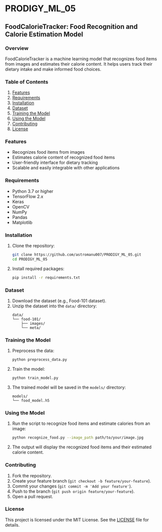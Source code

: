 # PRODIGY_ML_05

## FoodCalorieTracker: Food Recognition and Calorie Estimation Model

### Overview
FoodCalorieTracker is a machine learning model that recognizes food items from images and estimates their calorie content. It helps users track their dietary intake and make informed food choices.

### Table of Contents
1. [Features](#features)
2. [Requirements](#requirements)
3. [Installation](#installation)
4. [Dataset](#dataset)
5. [Training the Model](#training-the-model)
6. [Using the Model](#using-the-model)
7. [Contributing](#contributing)
8. [License](#license)

### Features
- Recognizes food items from images
- Estimates calorie content of recognized food items
- User-friendly interface for dietary tracking
- Scalable and easily integrable with other applications

### Requirements
- Python 3.7 or higher
- TensorFlow 2.x
- Keras
- OpenCV
- NumPy
- Pandas
- Matplotlib

### Installation
1. Clone the repository:
    ```sh
    git clone https://github.com/astromanu007/PRODIGY_ML_05.git
    cd PRODIGY_ML_05
    ```

2. Install required packages:
    ```sh
    pip install -r requirements.txt
    ```

### Dataset
1. Download the dataset (e.g., Food-101 dataset).
2. Unzip the dataset into the `data/` directory:
    ```
    data/
    └── food-101/
        ├── images/
        └── meta/
    ```

### Training the Model
1. Preprocess the data:
    ```sh
    python preprocess_data.py
    ```

2. Train the model:
    ```sh
    python train_model.py
    ```

3. The trained model will be saved in the `models/` directory:
    ```
    models/
    └── food_model.h5
    ```

### Using the Model
1. Run the script to recognize food items and estimate calories from an image:
    ```sh
    python recognize_food.py --image_path path/to/your/image.jpg
    ```

2. The output will display the recognized food items and their estimated calorie content.

### Contributing
1. Fork the repository.
2. Create your feature branch (`git checkout -b feature/your-feature`).
3. Commit your changes (`git commit -m 'Add your feature'`).
4. Push to the branch (`git push origin feature/your-feature`).
5. Open a pull request.

### License
This project is licensed under the MIT License. See the [LICENSE](LICENSE) file for details.
